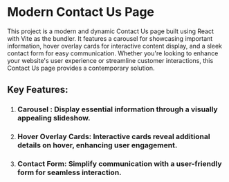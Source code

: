 # Modern Contact Us Page

This project is a modern and dynamic Contact Us page built using React with Vite as the bundler. It features a carousel for showcasing important information, hover overlay cards for interactive content display, and a sleek contact form for easy communication. Whether you're looking to enhance your website's user experience or streamline customer interactions, this Contact Us page provides a contemporary solution.

## Key Features:
1. ### Carousel : Display essential information through a visually appealing slideshow.
2. ### Hover Overlay Cards: Interactive cards reveal additional details on hover, enhancing user engagement.
3. ### Contact Form: Simplify communication with a user-friendly form for seamless interaction.

